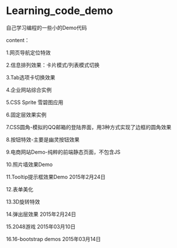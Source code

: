 # Learning_code_demo

自己学习编程的一些小的Demo代码

content：

1.网页导航定位特效

2.信息排列效果：卡片模式/列表模式切换

3.Tab选项卡切换效果

4.企业网站综合实例

5.CSS Sprite 雪碧图应用

6.固定层效果实例

7.CSS圆角-模拟的QQ邮箱的登陆界面，用3种方式实现了边框的圆角效果

8.按钮特效-主要是幽灵按钮效果

9.电商网站Demo-纯粹的前端静态页面，不包含JS

10.照片墙效果Demo

11.Tooltip提示框效果Demo 2015年2月24日

12.表单美化

13.3D旋转特效

14.弹出层效果 2015年2月24日

15.2048游戏 2015年03月10日

16.16-bootstrap demos 2015年03月14日